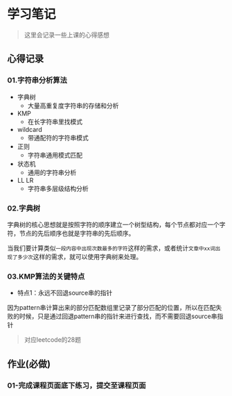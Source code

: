 # 学习笔记

> 这里会记录一些上课的心得感想

## 心得记录

### 01.字符串分析算法

- 字典树
  - 大量高重复度字符串的存储和分析
- KMP
  - 在长字符串里找模式
- wildcard
  - 带通配符的字符串模式
- 正则
  - 字符串通用模式匹配
- 状态机
  - 通用的字符串分析
- LL LR
  - 字符串多层级结构分析
  
### 02.字典树

字典树的核心思想就是按照字符的顺序建立一个树型结构，每个节点都对应一个字符，节点的先后顺序也就是字符串的先后顺序。

当我们要计算类似`一段内容中出现次数最多的字符`这样的需求，或者统计`文章中xx词出现了多少次`这样的需求，就可以使用字典树来处理。

### 03.KMP算法的关键特点

- 特点1：永远不回退source串的指针

因为pattern串计算出来的部分匹配数组里记录了部分匹配的位置，所以在匹配失败的时候，只是通过回退pattern串的指针来进行查找，而不需要回退source串指针



> 对应leetcode的28题

## 作业(**必做**)

### 01-完成课程页面底下练习，提交至课程页面